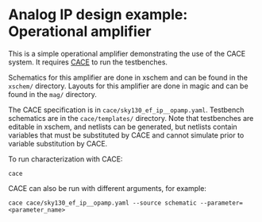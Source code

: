 # Analog IP design example: Operational amplifier

This is a simple operational amplifier demonstrating the use
of the CACE system. It requires [CACE](https://github.com/efabless/cace) to run the testbenches.

Schematics for this amplifier are done in xschem and can be found in the `xschem/` directory. Layouts for this amplifier are done in magic and can be found in the `mag/` directory.

The CACE specification is in `cace/sky130_ef_ip__opamp.yaml`.  Testbench schematics are in the `cace/templates/` directory. Note that testbenches are editable in xschem, and netlists can be generated, but netlists contain variables that must be substituted by CACE and cannot simulate prior to variable substitution by CACE.

To run characterization with CACE:

```console
cace
```

CACE can also be run with different arguments, for example:

```console
cace cace/sky130_ef_ip__opamp.yaml --source schematic --parameter=<parameter_name>
```
